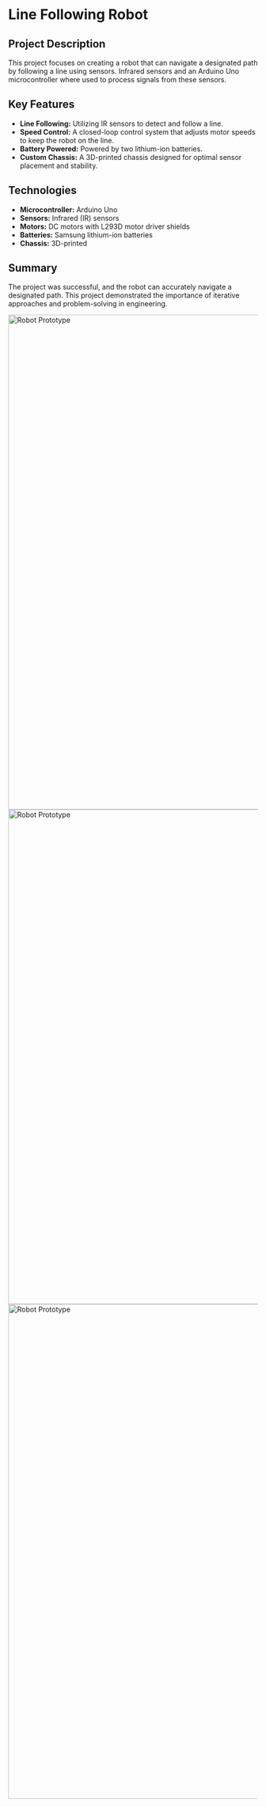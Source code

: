 # Line Following Robot

## Project Description

This project focuses on creating a robot that can navigate a designated path by following a line using sensors. Infrared sensors and an Arduino Uno microcontroller where used to process signals from these sensors.


## Key Features

*   **Line Following:** Utilizing IR sensors to detect and follow a line.
*   **Speed Control:** A closed-loop control system that adjusts motor speeds to keep the robot on the line.
*   **Battery Powered:** Powered by two lithium-ion batteries.
*   **Custom Chassis:** A 3D-printed chassis designed for optimal sensor placement and stability.

## Technologies

*   **Microcontroller:** Arduino Uno
*   **Sensors:** Infrared (IR) sensors
*   **Motors:** DC motors with L293D motor driver shields
*   **Batteries:** Samsung lithium-ion batteries
*   **Chassis:** 3D-printed


## Summary

The project was successful, and the robot can accurately navigate a designated path. This project demonstrated the importance of iterative approaches and problem-solving in engineering.

<img src="https://github.com/user-attachments/assets/39b9992d-9243-4581-9a95-1ef2646f0ccb" width="1000" alt="Robot Prototype">

<img src="https://github.com/user-attachments/assets/347aacc5-cdcc-4ef7-aa41-5b534b3a9b08" width="1000" alt="Robot Prototype">

<img src="https://github.com/user-attachments/assets/ed3cf63e-c8b9-47fa-a305-8f020d9b406b" width="1000" alt="Robot Prototype">






